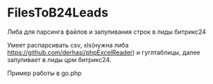 # FilesToB24Leads
Либа для парсинга файлов и запуливания строк в лиды битрикс24

Умеет распарсивать csv, хls(нужна либа https://github.com/derhasi/phpExcelReader) и гуглтаблицы, далее запуливает в лиды црм битрикс24.

Пример работы в go.php
